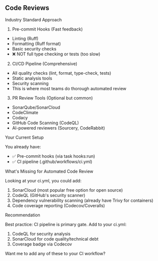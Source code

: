   ## Code Reviews

  Industry Standard Approach

  1. Pre-commit Hooks (Fast feedback)
  - Linting (Ruff)
  - Formatting (Ruff format)
  - Basic security checks
  - ❌ NOT full type checking or tests (too slow)

  2. CI/CD Pipeline (Comprehensive)
  - All quality checks (lint, format, type-check, tests)
  - Static analysis tools
  - Security scanning
  - This is where most teams do thorough automated review

  3. PR Review Tools (Optional but common)
  - SonarQube/SonarCloud
  - CodeClimate
  - Codacy
  - GitHub Code Scanning (CodeQL)
  - AI-powered reviewers (Sourcery, CodeRabbit)

  Your Current Setup

  You already have:
  - ✅ Pre-commit hooks (via task hooks:run)
  - ✅ CI pipeline (.github/workflows/ci.yml)

  What's Missing for Automated Code Review

  Looking at your ci.yml, you could add:

  1. SonarCloud (most popular free option for open source)
  2. CodeQL (GitHub's security scanner)
  3. Dependency vulnerability scanning (already have Trivy for containers)
  4. Code coverage reporting (Codecov/Coveralls)

  Recommendation

  Best practice: CI pipeline is primary gate. Add to your ci.yml:

  1. CodeQL for security analysis
  2. SonarCloud for code quality/technical debt
  3. Coverage badge via Codecov

  Want me to add any of these to your CI workflow?
